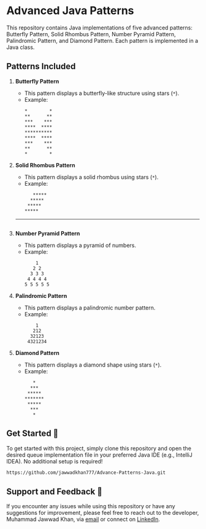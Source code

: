 # Advanced Java Patterns

This repository contains Java implementations of five advanced patterns: Butterfly Pattern, Solid Rhombus Pattern, Number Pyramid Pattern, Palindromic Pattern, and Diamond Pattern. Each pattern is implemented in a Java class.

## Patterns Included

1. **Butterfly Pattern**
   - This pattern displays a butterfly-like structure using stars (`*`).
   - Example:
     ```
     *        *
     **      **
     ***    ***
     ****  ****
     **********
     ****  ****
     ***    ***
     **      **
     *        *
     ```

2. **Solid Rhombus Pattern**
   - This pattern displays a solid rhombus using stars (`*`).
   - Example:
     ```
        *****
       *****
      *****
     *****
    *****
     ```

3. **Number Pyramid Pattern**
   - This pattern displays a pyramid of numbers.
   - Example:
     ```
         1
        2 2
       3 3 3
      4 4 4 4
     5 5 5 5 5
     ```

4. **Palindromic Pattern**
   - This pattern displays a palindromic number pattern.
   - Example:
     ```
         1
        212
       32123
      4321234
     ```

5. **Diamond Pattern**
   - This pattern displays a diamond shape using stars (`*`).
   - Example:
     ```
        *
       ***
      *****
     *******
      *****
       ***
        *
     ```

## Get Started 🚀

To get started with this project, simply clone this repository and open the desired queue implementation file in your preferred Java IDE (e.g., IntelliJ IDEA). No additional setup is required!

```bash
https://github.com/jawwadkhan777/Advance-Patterns-Java.git
```

## Support and Feedback 📧

If you encounter any issues while using this repository or have any suggestions for improvement, please feel free to reach out to the developer, Muhammad Jawwad Khan, via [email](mailto:m.jawwadkhan777@gmail.com) or connect on [LinkedIn](https://www.linkedin.com/in/jawwadkhan777/).
